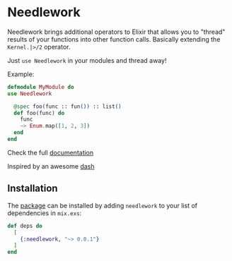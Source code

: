 # Needlework

Needlework brings additional operators to Elixir that allows you to "thread" results of your functions into other function calls. Basically extending the `Kernel.|>/2` operator.

Just `use Needlework` in your modules and thread away!

Example:
```elixir
defmodule MyModule do
use Needlework

  @spec foo(func :: fun()) :: list()
  def foo(func) do
    func
    ~> Enum.map([1, 2, 3])
  end
end
```

Check the full [documentation](https://hexdocs.pm/needlework)

Inspired by an awesome [dash](https://github.com/magnars/dash.el)

## Installation

The [package](https://hex.pm/packages/needlework) can be installed by adding `needlework` to your list of dependencies in `mix.exs`:

```elixir
def deps do
  [
    {:needlework, "~> 0.0.1"}
  ]
end
```
